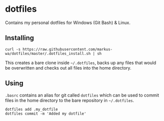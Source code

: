 # dotfiles

Contains my personal dotfiles for Windows (Git Bash) & Linux.

## Installing

	curl -s https://raw.githubusercontent.com/markus-wa/dotfiles/master/.dotfiles_install.sh | sh	

This creates a bare clone inside `~/.dotfiles`, backs up any files that would be overwritten and checks out all files into the home directory.

## Using

`.basrc` contains an alias for git called `dotfiles` which can be used to commit files in the home directory to the bare repository in `~/.dotfiles`.

	dotfiles add .my_dotfile
	dotfiles commit -m 'Added my dotfile'
